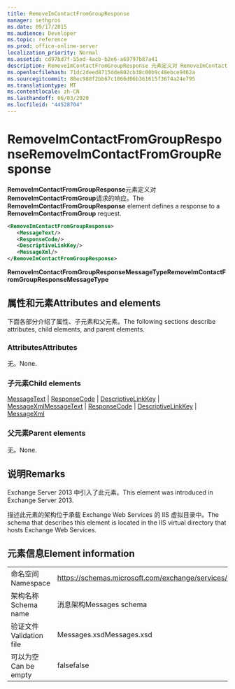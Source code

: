 ```yaml
---
title: RemoveImContactFromGroupResponse
manager: sethgros
ms.date: 09/17/2015
ms.audience: Developer
ms.topic: reference
ms.prod: office-online-server
localization_priority: Normal
ms.assetid: cd97bd7f-55ed-4acb-b2e6-a69797b87a41
description: RemoveImContactFromGroupResponse 元素定义对 RemoveImContactFromGroup 请求的响应。
ms.openlocfilehash: 71dc2deed8715dde802cb38c00b9c48ebce9462a
ms.sourcegitcommit: 88ec988f2bb67c1866d06b361615f3674a24e795
ms.translationtype: MT
ms.contentlocale: zh-CN
ms.lasthandoff: 06/03/2020
ms.locfileid: "44528704"
---
```

# <a name="removeimcontactfromgroupresponse"></a><span data-ttu-id="09824-103">RemoveImContactFromGroupResponse</span><span class="sxs-lookup"><span data-stu-id="09824-103">RemoveImContactFromGroupResponse</span></span>

<span data-ttu-id="09824-104">**RemoveImContactFromGroupResponse**元素定义对**RemoveImContactFromGroup**请求的响应。</span><span class="sxs-lookup"><span data-stu-id="09824-104">The **RemoveImContactFromGroupResponse** element defines a response to a **RemoveImContactFromGroup** request.</span></span> 
  
```XML
<RemoveImContactFromGroupResponse>
   <MessageText/>
   <ResponseCode/>
   <DescriptiveLinkKey/>
   <MessageXml/>
</RemoveImContactFromGroupResponse>
```

 <span data-ttu-id="09824-105">**RemoveImContactFromGroupResponseMessageType**</span><span class="sxs-lookup"><span data-stu-id="09824-105">**RemoveImContactFromGroupResponseMessageType**</span></span>
## <a name="attributes-and-elements"></a><span data-ttu-id="09824-106">属性和元素</span><span class="sxs-lookup"><span data-stu-id="09824-106">Attributes and elements</span></span>

<span data-ttu-id="09824-107">下面各部分介绍了属性、子元素和父元素。</span><span class="sxs-lookup"><span data-stu-id="09824-107">The following sections describe attributes, child elements, and parent elements.</span></span>
  
### <a name="attributes"></a><span data-ttu-id="09824-108">Attributes</span><span class="sxs-lookup"><span data-stu-id="09824-108">Attributes</span></span>

<span data-ttu-id="09824-109">无。</span><span class="sxs-lookup"><span data-stu-id="09824-109">None.</span></span>
  
### <a name="child-elements"></a><span data-ttu-id="09824-110">子元素</span><span class="sxs-lookup"><span data-stu-id="09824-110">Child elements</span></span>

<span data-ttu-id="09824-111">[MessageText](messagetext.md)  | [ResponseCode](responsecode.md)  | [DescriptiveLinkKey](descriptivelinkkey.md)  | [MessageXml](messagexml.md)</span><span class="sxs-lookup"><span data-stu-id="09824-111">[MessageText](messagetext.md) | [ResponseCode](responsecode.md) | [DescriptiveLinkKey](descriptivelinkkey.md) | [MessageXml](messagexml.md)</span></span>
  
### <a name="parent-elements"></a><span data-ttu-id="09824-112">父元素</span><span class="sxs-lookup"><span data-stu-id="09824-112">Parent elements</span></span>

<span data-ttu-id="09824-113">无。</span><span class="sxs-lookup"><span data-stu-id="09824-113">None.</span></span>
  
## <a name="remarks"></a><span data-ttu-id="09824-114">说明</span><span class="sxs-lookup"><span data-stu-id="09824-114">Remarks</span></span>

<span data-ttu-id="09824-115">Exchange Server 2013 中引入了此元素。</span><span class="sxs-lookup"><span data-stu-id="09824-115">This element was introduced in Exchange Server 2013.</span></span>
  
<span data-ttu-id="09824-116">描述此元素的架构位于承载 Exchange Web Services 的 IIS 虚拟目录中。</span><span class="sxs-lookup"><span data-stu-id="09824-116">The schema that describes this element is located in the IIS virtual directory that hosts Exchange Web Services.</span></span>
  
## <a name="element-information"></a><span data-ttu-id="09824-117">元素信息</span><span class="sxs-lookup"><span data-stu-id="09824-117">Element information</span></span>

|||
|:-----|:-----|
|<span data-ttu-id="09824-118">命名空间</span><span class="sxs-lookup"><span data-stu-id="09824-118">Namespace</span></span>  <br/> |https://schemas.microsoft.com/exchange/services/2006/messages  <br/> |
|<span data-ttu-id="09824-119">架构名称</span><span class="sxs-lookup"><span data-stu-id="09824-119">Schema name</span></span>  <br/> |<span data-ttu-id="09824-120">消息架构</span><span class="sxs-lookup"><span data-stu-id="09824-120">Messages schema</span></span>  <br/> |
|<span data-ttu-id="09824-121">验证文件</span><span class="sxs-lookup"><span data-stu-id="09824-121">Validation file</span></span>  <br/> |<span data-ttu-id="09824-122">Messages.xsd</span><span class="sxs-lookup"><span data-stu-id="09824-122">Messages.xsd</span></span>  <br/> |
|<span data-ttu-id="09824-123">可以为空</span><span class="sxs-lookup"><span data-stu-id="09824-123">Can be empty</span></span>  <br/> |<span data-ttu-id="09824-124">false</span><span class="sxs-lookup"><span data-stu-id="09824-124">false</span></span>  <br/> |
   

